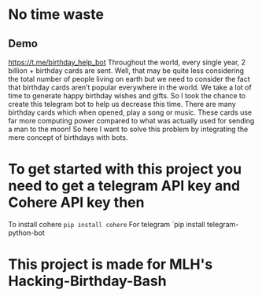 # No time waste
## Demo
https://t.me/birthday_help_bot
Throughout the world, every single year, 2 billion + birthday cards are sent. Well, that may be quite less considering the total number of people living on earth but we need to consider the fact that birthday cards aren’t popular everywhere in the world. We take a lot of time to generate happy birthday wishes and gifts. So I took the chance to create this telegram bot to help us decrease this time. There are many birthday cards which when opened, play a song or music. These cards use far more computing power compared to what was actually used for sending a man to the moon! So here I want to solve this problem by integrating the mere concept of birthdays with bots.


# To get started with this project you need to get a telegram API key and Cohere API key then 
To install cohere `pip install cohere`
For telegram `pip install telegram-python-bot


# This project is made for MLH's Hacking-Birthday-Bash
